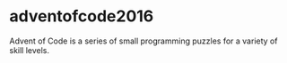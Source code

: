 # adventofcode2016
Advent of Code is a series of small programming puzzles for a variety of skill levels.
